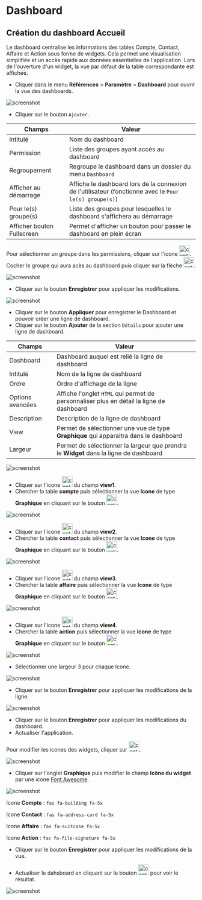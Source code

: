 # Dashboard

## Création du dashboard Accueil

Le dashboard centralise les informations des tables Compte, Contact, Affaire et Action sous forme de widgets. Cela permet une visualisation simplifiée et un accès rapide aux données essentielles de l'application. Lors de l'ouverture d'un widget, la vue par défaut de la table correspondante est affichée.

- Cliquer dans le menu **Références** > **Paramètre** > **Dashboard** pour ouvrir la vue des dashboards.

![screenshot](images/image1.png)

- Cliquer sur le bouton `Ajouter`.

| Champs | Valeur |
|-----------|-----------|
| Intitulé   | Nom du dashboard  |
| Permission   | Liste des groupes ayant accès au dashboard  |
| Regroupement  | Regroupe le dashboard dans un dossier du menu `Dashboard`  |
| Afficher au démarrage   | Affiche le dashboard lors de la connexion de l'utilisateur (fonctionne avec le `Pour le(s) groupe(s)`)  |
| Pour le(s) groupe(s)   | Liste des groupes pour lesquelles le dashboard s'affichera au démarrage  |
| Afficher bouton Fullscreen  | Permet d'afficher un bouton pour passer le dashboard en plein écran  |


Pour sélectionner un groupe dans les permissions, cliquer sur l'icone <img src="images/image3.png" width="28px" alt="capture">.
Cocher le groupe qui aura acès au dashboard puis cliquer sur la flèche <img src="images/image4.png" width="28px" alt="capture">.

![screenshot](images/image5.png)

- Cliquer sur le bouton **Enregistrer** pour appliquer les modifications.

![screenshot](images/image2.png)

- Cliquer sur le bouton **Appliquer** pour enregistrer le Dashboard et pouvoir créer une ligne de dashboard.
- Cliquer sur le bouton **Ajouter** de la section `Détails` pour ajouter une ligne de dashboard.

| Champs | Valeur |
|-----------|-----------|
| Dashboard   | Dashboard auquel est relié la ligne de dashboard  |
| Intitulé   | Nom de la ligne de dashboard  |
| Ordre  | Ordre d'affichage de la ligne  |
| Options avancées   | Affiche l'onglet `HTML` qui permet de personnaliser plus en détail la ligne de dashboard  |
| Description  | Description de la ligne de dashboard  |
| View  | Permet de sélectionner une vue de type **Graphique** qui apparaitra dans le dashboard  |
| Largeur | Permet de sélectionner la largeur que prendra le **Widget** dans la ligne de dashboard |

![screenshot](images/image18.png)

- Cliquer sur l'icone <img src="images/image3.png" width="28px" alt="capture"> du champ **view1**.
- Chercher la table **compte** puis sélectionner la vue **Icone** de type **Graphique** en cliquant sur le bouton <img src="images/image6.png" width="28px" alt="capture">.
  
![screenshot](images/image7.png)

- Cliquer sur l'icone <img src="images/image3.png" width="28px" alt="capture"> du champ **view2**.
- Chercher la table **contact** puis sélectionner la vue **Icone** de type **Graphique** en cliquant sur le bouton <img src="images/image6.png" width="28px" alt="capture">.
  
![screenshot](images/image8.png)

- Cliquer sur l'icone <img src="images/image3.png" width="28px" alt="capture"> du champ **view3**.
- Chercher la table **affaire** puis sélectionner la vue **Icone** de type **Graphique** en cliquant sur le bouton <img src="images/image6.png" width="28px" alt="capture">.
  
![screenshot](images/image9.png)

- Cliquer sur l'icone <img src="images/image3.png" width="28px" alt="capture"> du champ **view4**.
- Chercher la table **action** puis sélectionner la vue **Icone** de type **Graphique** en cliquant sur le bouton <img src="images/image6.png" width="28px" alt="capture">.

![screenshot](images/image17.png)


- Sélectionner une largeur 3 pour chaque Icone.

![screenshot](images/image10.png)

- Cliquer sur le bouton **Enregistrer** pour appliquer les modifications de la ligne.

![screenshot](images/image11.png)

- Cliquer sur le bouton **Enregistrer** pour appliquer les modifications du dashboard.
- Actualiser l'application.

Pour modifier les icones des widgets, cliquer sur <img src="images/image12.png" width="28px" alt="capture">.

![screenshot](images/image13.png)

- Cliquer sur l'onglet **Graphique** puis modifier le champ **Icône du widget** par une icone [Font Awesome](https://fontawesome.com/).

![screenshot](images/image14.png)

Icone **Compte** : `fas fa-building fa-5x`

Icone **Contact** : `fas fa-address-card fa-5x`

Icone **Affaire** : `fas fa-suitcase fa-5x`

Icone **Action** : `fas fa-file-signature fa-5x`

- Cliquer sur le bouton **Enregistrer** pour appliquer les modifications de la vue.

- Actualiser le dahsboard en cliquant sur le bouton <img src="images/image15.png" width="28px" alt="capture"> pour voir le résultat.

![screenshot](images/image16.png)